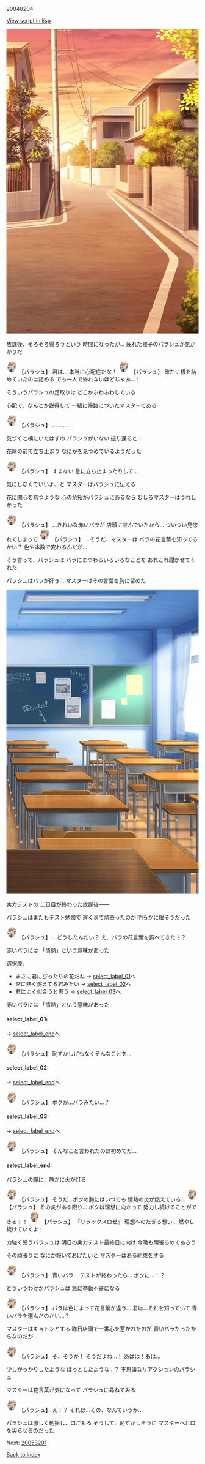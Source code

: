 20048204

[View script in lisp](../scripts/20048204.txt)

![schoolroad_evening.png](../images/backgrounds/schoolroad_evening.png)

放課後、そろそろ帰ろうという
時間になったが…
疲れた様子のパラシュが気がかりだ

<img src="../images/units/200481.png" alt="200481.png" height="34"/>
【パラシュ】
君は…
本当に心配症だな！

<img src="../images/units/200481.png" alt="200481.png" height="34"/>
【パラシュ】
確かに根を詰めていたのは認める
でも一人で帰れないほどじゃあ…！

そういうパラシュの足取りは
どこかふわふわしている

心配で、なんとか説得して
一緒に帰路についたマスターである

<img src="../images/units/200481.png" alt="200481.png" height="34"/>
【パラシュ】
…………

気づくと横にいたはずの
パラシュがいない
振り返ると…

花屋の前で立ち止まり
なにかを見つめているようだった

<img src="../images/units/200481.png" alt="200481.png" height="34"/>
【パラシュ】
すまない
急に立ち止まったりして…

気にしなくていいよ、と
マスターはパラシュに伝える

花に関心を持つような
心の余裕がパラシュにあるなら
むしろマスターはうれしかった

<img src="../images/units/200481.png" alt="200481.png" height="34"/>
【パラシュ】
…きれいな赤いバラが
店頭に並んでいたから…
ついつい見惚れてしまって

<img src="../images/units/200481.png" alt="200481.png" height="34"/>
【パラシュ】
…そうだ、マスターは
バラの花言葉を知ってるかい？
色や本数で変わるんだが…

そう言って、パラシュは
バラにまつわるいろいろなことを
あれこれ聞かせてくれた

パラシュはバラが好き…
マスターはその言葉を胸に留めた

![classroom02_afternoon.png](../images/backgrounds/classroom02_afternoon.png)

実力テストの
二日目が終わった放課後――

パラシュはまたもテスト勉強で
遅くまで頑張ったのか
明らかに眠そうだった

<img src="../images/units/200481.png" alt="200481.png" height="34"/>
【パラシュ】
…どうしたんだい？
え、バラの花言葉を調べてきた！？

赤いバラには
「情熱」という意味があった

選択肢:
- まさに君にぴったりの花だね → [select_label_01](#select_label_01)へ
- 常に熱く燃えてる君みたい → [select_label_02](#select_label_02)へ
- 君によく似合うと思う → [select_label_03](#select_label_03)へ

赤いバラには
「情熱」という意味があった

#### select_label_01:
 → [select_label_end](#select_label_end)へ

<img src="../images/units/200481.png" alt="200481.png" height="34"/>
【パラシュ】
恥ずかしげもなくそんなことを…

#### select_label_02:
 → [select_label_end](#select_label_end)へ

<img src="../images/units/200481.png" alt="200481.png" height="34"/>
【パラシュ】
ボクが…バラみたい…？

#### select_label_03:
 → [select_label_end](#select_label_end)へ

<img src="../images/units/200481.png" alt="200481.png" height="34"/>
【パラシュ】
そんなこと言われたのは初めてだ…

#### select_label_end:

パラシュの瞳に、静かに火が灯る

<img src="../images/units/200481.png" alt="200481.png" height="34"/>
【パラシュ】
そうだ…ボクの胸にはいつでも
情熱の炎が燃えている…

<img src="../images/units/200481.png" alt="200481.png" height="34"/>
【パラシュ】
その炎がある限り…
ボクは理想に向かって
努力し続けることができる！！

<img src="../images/units/200481.png" alt="200481.png" height="34"/>
【パラシュ】
『リラックスロゼ』
理想へのたぎる想い…
燃やし続けていくよ！

力強く誓うパラシュは
明日の実力テスト最終日に向け
今晩も頑張るのであろう

その頑張りに
なにか報いてあげたいと
マスターはある約束をする

<img src="../images/units/200481.png" alt="200481.png" height="34"/>
【パラシュ】
青いバラ…
テストが終わったら…
ボクに…！？

どういうわけかパラシュは
急に挙動不審になる

<img src="../images/units/200481.png" alt="200481.png" height="34"/>
【パラシュ】
バラは色によって花言葉が違う…
君は…それを知っていて
青いバラを選んだのかい…？

マスターはキョトンとする
昨日店頭で一番心を惹かれたのが
青いバラだったからなのだが…

<img src="../images/units/200481.png" alt="200481.png" height="34"/>
【パラシュ】
そ、そうか！
そうだよね…！
あはは！あは…

少しがっかりしたような
ほっとしたような…？
不思議なリアクションのパラシュ

マスターは花言葉が気になって
パラシュに尋ねてみる

<img src="../images/units/200481.png" alt="200481.png" height="34"/>
【パラシュ】
え！？
それは…その、なんていうか…

パラシュは激しく動揺し、口ごもる
そうして、恥ずかしそうに
マスターへと口を尖らせるのだった


Next: [20053201](20053201.md)

[Back to index](index.md)

